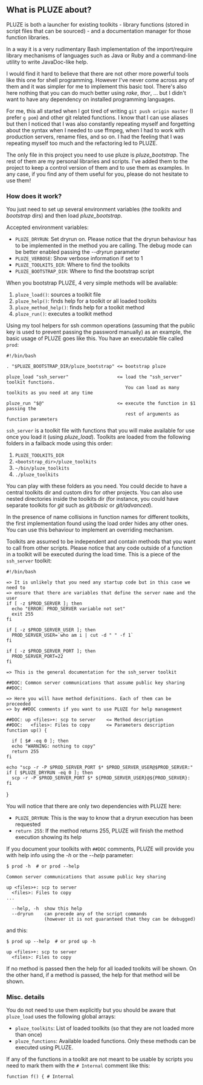 
## What is PLUZE about?

PLUZE is both a launcher for existing toolkits - library functions (stored in script files that can be sourced) - and a documentation manager for those function libraries.

In a way it is a very rudimentary Bash implementation of the import/require library mechanisms of languages such as Java or Ruby and a command-line utility to write JavaDoc-like help.

I would find it hard to believe that there are not other more powerful tools like this one for shell programming.
However I've never come across any of them and it was simpler for me to implement this basic tool.
There's also here nothing that you can do much better using _rake_, _thor_, ... but I didn't want to have any dependency on installed programming languages.

For me, this all started when I got tired of writing `git push origin master` (I prefer `g pom`)  and other git related functions.
I know that I can use aliases but then I noticed that I was also constantly repeating myself and forgetting about the syntax when I needed to use ffmpeg, when I had to work with production servers, rename files, and so on.
I had the feeling that I was repeating myself too much and the refactoring led to PLUZE.


The only file in this project you need to use pluze is *pluze\_bootstrap*. The rest of them are my personal libraries and scripts.
I've added them to the project to keep a control version of them and to use them as examples. In any case, if you find any of them useful for you, please do not hesitate to use them!

### How does it work?

You just need to set up several environment variables (the _toolkits_ and _bootstrap_ dirs) and then load *pluze\_bootstrap*.

Accepted environment variables:
* `PLUZE_DRYRUN`:         Set dryrun on. Please notice that the dryrun behaviour has to be implemented in the method you are calling. The debug mode can be better enabled passing the *--dryrun* parameter
* `PLUZE_VERBOSE`:        Show verbose information if set to 1
* `PLUZE_TOOLKITS_DIR`:  Where to find the toolkits
* `PLUZE_BOOTSTRAP_DIR`: Where to find the bootstrap script

When you bootstrap PLUZE, 4 very simple methods will be available:

1. `pluze_load()`: sources a toolkit file
2. `pluze_help()`: finds help for a toolkit or all loaded toolkits
3. `pluze_method_help()`: finds help for a toolkit method
4. `pluze_run()`: executes a toolkit method

Using my tool helpers for ssh common operations (assuming that the public key is used to prevent passing the password manually) as an example, the basic usage of PLUZE goes like this. You have an executable file called `prod`:

    #!/bin/bash

    . "$PLUZE_BOOTSTRAP_DIR/pluze_bootstrap" <= bootstrap pluze

    pluze_load "ssh_server"                  <= load the "ssh_server" toolkit functions. 
                                                You can load as many toolkits as you need at any time

    pluze_run "$@"                           <= execute the function in $1 passing the 
                                                rest of arguments as function parameters

`ssh_server` is a toolkit file with functions that you will make available for use once you load it (using *pluze\_load*).
Toolkits are loaded from the following folders in a failback mode using this order:

1. `PLUZE_TOOLKITS_DIR`
2. `<bootstrap_dir>/pluze_toolkits`
3. `~/bin/pluze_toolkits`
4. `./pluze_toolkits`

You can play with these folders as you need. You could decide to have a central toolkits dir and custom dirs for other projects.
You can also use nested directories inside the toolkits dir (for instance, you could have separate toolkits for _git_ such as _git/basic_ or _git/advanced_).

In the presence of name collisions in function names for different toolkits, the first implementation found using the load order hides any other ones. You can use this behaviour to implement an overriding mechanism.

Toolkits are assumed to be independent and contain methods that you want to call from other scripts. Please notice that any code outside of a function in a toolkit will be executed during the load time. This is a piece of the `ssh_server` toolkit:

    #!/bin/bash

    => It is unlikely that you need any startup code but in this case we need to 
    => ensure that there are variables that define the server name and the user
    if [ -z $PROD_SERVER ]; then
      echo "ERROR: PROD_SERVER variable not set"
      exit 255
    fi

    if [ -z $PROD_SERVER_USER ]; then
      PROD_SERVER_USER=`who am i | cut -d " " -f 1`
    fi

    if [ -z $PROD_SERVER_PORT ]; then
      PROD_SERVER_PORT=22
    fi

    => This is the general documentation for the ssh_server toolkit

    ##DOC: Common server communications that assume public key sharing
    ##DOC:

    => Here you will have method definitions. Each of them can be preceeded 
    => by ##DOC comments if you want to use PLUZE for help management

    ##DOC: up <files>+: scp to server    <= Method description
    ##DOC:   <files>: Files to copy      <= Parameters description
    function up() {

      if [ $# -eq 0 ]; then
      echo "WARNING: nothing to copy"
      return 255
    fi

    echo "scp -r -P $PROD_SERVER_PORT $* $PROD_SERVER_USER@$PROD_SERVER:"
    if [ $PLUZE_DRYRUN -eq 0 ]; then
      scp -r -P $PROD_SERVER_PORT $* ${PROD_SERVER_USER}@${PROD_SERVER}:
    fi
  }

You will notice that there are only two dependencies with PLUZE here:

* `PLUZE_DRYRUN`: This is the way to know that a dryrun execution has been requested
* `return 255`:    If the method returns 255, PLUZE will finish the method execution showing its help

If you document your toolkits with `##DOC` comments, PLUZE  will provide you with help info using the _-h_ or the _--help_ parameter:

    $ prod -h  # or prod --help

    Common server communications that assume public key sharing

    up <files>+: scp to server
      <files>: Files to copy
    ...

      --help, -h  show this help
      --dryrun    can precede any of the script commands
                  (however it is not guaranteed that they can be debugged)

and this:

    $ prod up --help  # or prod up -h

    up <files>+: scp to server
      <files>: Files to copy

If no method is passed then the help for all loaded toolkits will be shown.
On the other hand, if a method is passed, the help for that method will be shown.

### Misc. details

You do not need to use them explicitly but you should be aware that `pluze_load` uses the following global arrays:

* `pluze_toolkits`:  List of loaded toolkits (so that they are not loaded more than once)
* `pluze_functions`: Available loaded functions. Only these methods can be executed using PLUZE.

If any of the functions in a toolkit are not meant to be usable by scripts you need to mark them with the `# Internal` comment like this:

    function f() { # Internal
